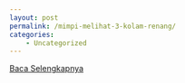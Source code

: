 ```yaml
---
layout: post
permalink: /mimpi-melihat-3-kolam-renang/
categories:
    - Uncategorized
---
```


[Baca Selengkapnya](/08)
